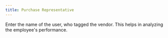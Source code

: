 ```yaml
---
title: Purchase Representative
---
```



Enter the name of the user, who tagged the vendor. This helps in analyzing  the employee's performance.
